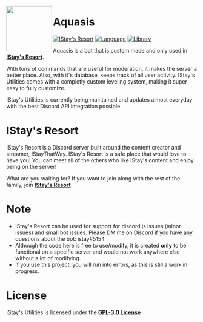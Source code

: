 <a href="https://discord.gg/RtsZcajWCR"><img width="120" height="120" align="left" style="float: left" src="https://i.imgur.com/hlXmbLe.png"></a>
# Aquasis

[![IStay's Resort](https://img.shields.io/discord/755968485854675065?color=%235865F2&logo=discord&logoColor=%23ffffff&style=for-the-badge)](https://discord.gg/RtsZcajWCR)
[![Language](https://img.shields.io/github/languages/top/IStayThatWayCoding/aquasis?color=f0db4f&logoColor=white&style=for-the-badge)]()
[![Library](https://img.shields.io/badge/library-discord.js-5865f2?style=for-the-badge)](https://discord.js.org/#/)

Aquasis is a bot that is custom made and only used in <a href="https://www.dsc.gg/istay">**IStay's Resort**</a>.

With tons of commands that are useful for moderation, it makes the server a better place. Also, with it's database, keeps track of all user activity. IStay's Utilities comes with a completly custom leveling system, making it super easy to fully customize.

IStay's Utilities is currently being maintained and updates almost everyday with the best Discord API integration possible.

# IStay's Resort

IStay's Resort is a Discord server built around the content creator and streamer, IStayThatWay. IStay's Resort is a safe place that would love to have you! You can meet all of the others who like IStay's content and enjoy being on the server!

What are you waiting for? If you want to join along with the rest of the family, join **[IStay's Resort](https://dsc.gg/istay)**

# Note
- IStay's Resort can be used for support for discord.js issues (minor issues) and small bot issues. Please DM me on Discord if you have any questions about the bot: istay#5154
- Although the code here is free to use/modify, it is created **only** to be functional on a specific server and would not work anywhere else without a lot of modifying.
- If you use this project, you will run into errors, as this is still a work in progress.

# License
IStay's Utilities is licensed under the **[GPL-3.0 License](./LICENSE)**
